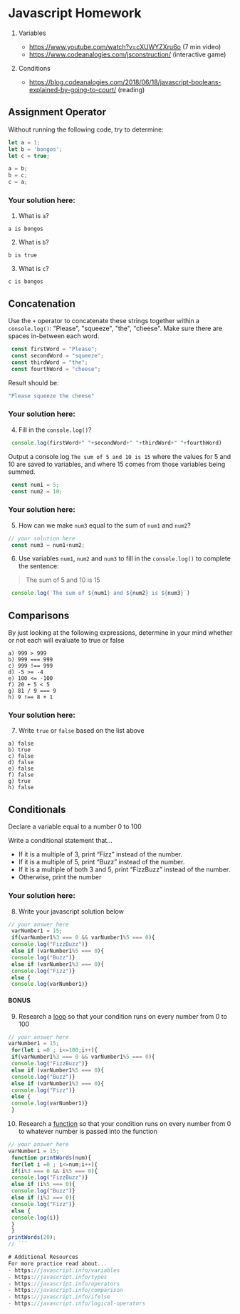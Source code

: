 # Javascript Homework

1.  Variables
    - https://www.youtube.com/watch?v=cXUWYZXru6o (7 min video)
    - https://www.codeanalogies.com/jsconstruction/ (interactive game)

2.  Conditions
    - https://blog.codeanalogies.com/2018/06/18/javascript-booleans-explained-by-going-to-court/ (reading)


## Assignment Operator
Without running the following code, try to determine:

```js
let a = 1;
let b = 'bongos';
let c = true;

a = b;
b = c;
c = a;
```

### Your solution here:
1.  What is `a`?
```
a is bongos
```
2.  What is `b`?
```
b is true
```
3.  What is `c`?
```
c is bongos
```

## Concatenation
Use the `+` operator to concatenate these strings together within a `console.log()`: "Please", "squeeze", "the", "cheese". Make sure there are spaces in-between each word.

```js
 const firstWord = "Please";
 const secondWord = "squeeze";
 const thirdWord = "the";
 const fourthWord = "cheese";
```
Result should be:
```js
"Please squeeze the cheese"
```

### Your solution here:
4.  Fill in the `console.log()`?
```js
 console.log(firstWord+" "+secondWord+" "+thirdWord+" "+fourthWord)
```

Output a console log `The sum of 5 and 10 is 15` where the values for 5 and 10 are saved to variables, and where 15 comes from those variables being summed.
```js
 const num1 = 5;
 const num2 = 10;
```

### Your solution here:
5.  How can we make `num3` equal to the sum of `num1` and `num2`?
```js
// your solution here
 const num3 = num1+num2;
```
6.  Use variables `num1`, `num2` and `num3` to fill in the `console.log()` to complete the sentence: 

>The sum of 5 and 10 is 15

```js
 console.log(`The sum of ${num1} and ${num2} is ${num3}`)
```

## Comparisons
By just looking at the following expressions, determine in your mind whether or not each will evaluate to true or false
```
a) 999 > 999
b) 999 === 999 
c) 999 !== 999
d) -5 >= -4
e) 100 <= -100
f) 20 + 5 < 5 
g) 81 / 9 === 9
h) 9 !== 8 + 1
```
### Your solution here:
7.  Write `true` or `false` based on the list above
```
a) false
b) true
c) false
d) false
e) false
f) false
g) true
h) false
```

## Conditionals
Declare a variable equal to a number 0 to 100

Write a conditional statement that...
- If it is a multiple of 3, print “Fizz” instead of the number.
- If it is a multiple of 5, print “Buzz” instead of the number.
- If it is a multiple of both 3 and 5, print “FizzBuzz” instead of the number.
- Otherwise, print the number

### Your solution here:
8.  Write your javascript solution below
```js
// your answer here
 varNumber1 = 15;
 if(varNumber1%3 === 0 && varNumber1%5 === 0){
 console.log("FizzBuzz")}
 else if (varNumber1%5 === 0){
 console.log("Buzz")}
 else if (varNumber1%3 === 0){
 console.log("Fizz")}
 else {
 console.log(varNumber1)}
```

#### BONUS
9.  Research a [loop](https://javascript.info/while-for) so that your condition runs on every number from 0 to 100
```js
// your answer here
varNumber1 = 15;
 for(let i =0 ; i<=100;i++){
 if(varNumber1%3 === 0 && varNumber1%5 === 0){
 console.log("FizzBuzz")}
 else if (varNumber1%5 === 0){
 console.log("Buzz")}
 else if (varNumber1%3 === 0){
 console.log("Fizz")}
 else {
 console.log(varNumber1)}
 }
```
10.  Research a [function](https://javascript.info/function-basics) so that your condition runs on every number from 0 to whatever number is passed into the function
```js
// your answer here
varNumber1 = 15;
 function printWords(num){
 for(let i =0 ; i<=num;i++){
 if(i%3 === 0 && i%5 === 0){
 console.log("FizzBuzz")}
 else if (i%5 === 0){
 console.log("Buzz")}
 else if (i%3 === 0){
 console.log("Fizz")}
 else {
 console.log(i)}
 }
 }
printWords(20);
// ```

# Additional Resources
For more practice read about...
- https://javascript.info/variables
- https://javascript.info/types
- https://javascript.info/operators
- https://javascript.info/comparison
- https://javascript.info/ifelse
- https://javascript.info/logical-operators